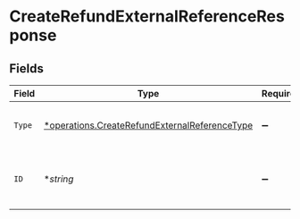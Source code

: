 # CreateRefundExternalReferenceResponse


## Fields

| Field                                                                                                         | Type                                                                                                          | Required                                                                                                      | Description                                                                                                   | Example                                                                                                       |
| ------------------------------------------------------------------------------------------------------------- | ------------------------------------------------------------------------------------------------------------- | ------------------------------------------------------------------------------------------------------------- | ------------------------------------------------------------------------------------------------------------- | ------------------------------------------------------------------------------------------------------------- |
| `Type`                                                                                                        | [*operations.CreateRefundExternalReferenceType](../../models/operations/createrefundexternalreferencetype.md) | :heavy_minus_sign:                                                                                            | Specifies the reference type                                                                                  | acquirer-reference                                                                                            |
| `ID`                                                                                                          | **string*                                                                                                     | :heavy_minus_sign:                                                                                            | Unique reference from the payment provider                                                                    | 123456789012345                                                                                               |